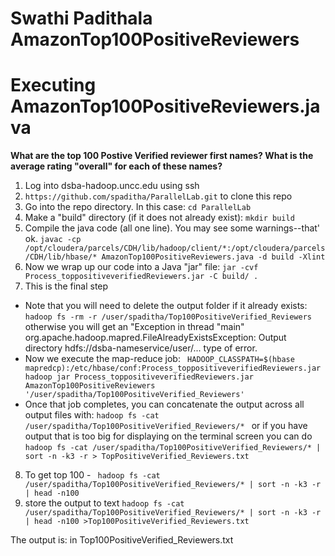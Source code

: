 # Swathi Padithala AmazonTop100PositiveReviewers

# Executing AmazonTop100PositiveReviewers.java
**What are the top 100 Postive Verified reviewer first names?  What is the average rating "overall" for each of these names?**
1. Log into dsba-hadoop.uncc.edu using ssh
2. `https://github.com/spaditha/ParallelLab.git` to clone this repo
3. Go into the repo directory.  In this case: `cd ParallelLab`
4. Make a "build" directory (if it does not already exist): `mkdir build`
5. Compile the java code (all one line).  You may see some warnings--that' ok. 
`javac -cp /opt/cloudera/parcels/CDH/lib/hadoop/client/*:/opt/cloudera/parcels/CDH/lib/hbase/* AmazonTop100PositiveReviewers.java -d build -Xlint`
6. Now we wrap up our code into a Java "jar" file: `jar -cvf Process_toppositiveverifiedReviewers.jar -C build/ .`
7. This is the final step  
 - Note that you will need to delete the output folder if it already exists: `hadoop fs -rm -r /user/spaditha/Top100PositiveVerified_Reviewers` otherwise you will get an "Exception in thread "main" org.apache.hadoop.mapred.FileAlreadyExistsException: Output directory hdfs://dsba-nameservice/user/... type of error.
 - Now we execute the map-reduce job: ` HADOOP_CLASSPATH=$(hbase mapredcp):/etc/hbase/conf:Process_toppositiveverifiedReviewers.jar hadoop jar Process_toppositiveverifiedReviewers.jar AmazonTop100PositiveReviewers '/user/spaditha/Top100PositiveVerified_Reviewers'`
 - Once that job completes, you can concatenate the output across all output files with: `hadoop fs -cat /user/spaditha/Top100PositiveVerified_Reviewers/*
 ` or if you have output that is too big for displaying on the terminal screen you can do `hadoop fs -cat /user/spaditha/Top100PositiveVerified_Reviewers/* | sort -n -k3 -r > TopPositiveVerified_Reviewers.txt` 
 8. To get top 100 - ` hadoop fs -cat /user/spaditha/Top100PositiveVerified_Reviewers/* | sort -n -k3 -r | head -n100`
 9. store the output to text  `hadoop fs -cat /user/spaditha/Top100PositiveVerified_Reviewers/* | sort -n -k3 -r | head -n100 >Top100PositiveVerified_Reviewers.txt`
 
 The output is: in Top100PositiveVerified_Reviewers.txt
